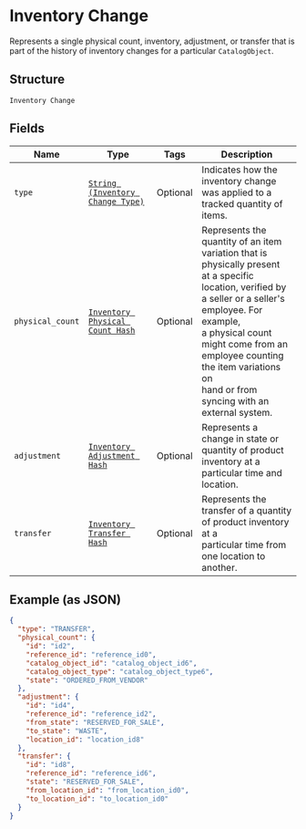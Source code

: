 
# Inventory Change

Represents a single physical count, inventory, adjustment, or transfer
that is part of the history of inventory changes for a particular
`CatalogObject`.

## Structure

`Inventory Change`

## Fields

| Name | Type | Tags | Description |
|  --- | --- | --- | --- |
| `type` | [`String (Inventory Change Type)`](/doc/models/inventory-change-type.md) | Optional | Indicates how the inventory change was applied to a tracked quantity of items. |
| `physical_count` | [`Inventory Physical Count Hash`](/doc/models/inventory-physical-count.md) | Optional | Represents the quantity of an item variation that is physically present<br>at a specific location, verified by a seller or a seller's employee. For example,<br>a physical count might come from an employee counting the item variations on<br>hand or from syncing with an external system. |
| `adjustment` | [`Inventory Adjustment Hash`](/doc/models/inventory-adjustment.md) | Optional | Represents a change in state or quantity of product inventory at a<br>particular time and location. |
| `transfer` | [`Inventory Transfer Hash`](/doc/models/inventory-transfer.md) | Optional | Represents the transfer of a quantity of product inventory at a<br>particular time from one location to another. |

## Example (as JSON)

```json
{
  "type": "TRANSFER",
  "physical_count": {
    "id": "id2",
    "reference_id": "reference_id0",
    "catalog_object_id": "catalog_object_id6",
    "catalog_object_type": "catalog_object_type6",
    "state": "ORDERED_FROM_VENDOR"
  },
  "adjustment": {
    "id": "id4",
    "reference_id": "reference_id2",
    "from_state": "RESERVED_FOR_SALE",
    "to_state": "WASTE",
    "location_id": "location_id8"
  },
  "transfer": {
    "id": "id8",
    "reference_id": "reference_id6",
    "state": "RESERVED_FOR_SALE",
    "from_location_id": "from_location_id0",
    "to_location_id": "to_location_id0"
  }
}
```

